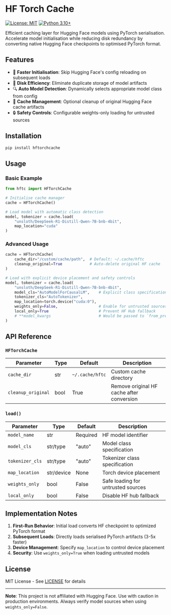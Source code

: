 # HF Torch Cache

[![License: MIT](https://img.shields.io/badge/License-MIT-yellow.svg)](https://opensource.org/licenses/MIT)
[![Python 3.10+](https://img.shields.io/badge/python-3.10%2B-blue.svg)](https://www.python.org/downloads/)

Efficient caching layer for Hugging Face models using PyTorch serialisation. Accelerate model initialisation while reducing disk redundancy by converting native Hugging Face checkpoints to optimised PyTorch format.

## Features

- 🚀 **Faster Initialisation**: Skip Hugging Face's config reloading on subsequent loads
- 💾 **Disk Efficiency**: Eliminate duplicate storage of model artifacts
- 🔍 **Auto Model Detection**: Dynamically selects appropriate model class from config
- 🧹 **Cache Management**: Optional cleanup of original Hugging Face cache artifacts
- 🔒 **Safety Controls**: Configurable weights-only loading for untrusted sources

## Installation

```bash
pip install hftorchcache
```

## Usage

### Basic Example

```python
from hftc import HFTorchCache

# Initialise cache manager
cache = HFTorchCache()

# Load model with automatic class detection
model, tokenizer = cache.load(
    "unsloth/DeepSeek-R1-Distill-Qwen-7B-bnb-4bit",
    map_location="cuda"
)
```

### Advanced Usage

```python
cache = HFTorchCache(
    cache_dir="/custom/cache/path",  # Default: ~/.cache/hftc
    cleanup_original=True            # Auto-delete original HF cache
)

# Load with explicit device placement and safety controls
model, tokenizer = cache.load(
    "unsloth/DeepSeek-R1-Distill-Qwen-7B-bnb-4bit",
    model_cls="AutoModelForCausalLM",    # Explicit class specification
    tokenizer_cls="AutoTokenizer",
    map_location=torch.device("cuda:0"),
    weights_only=False,                  # Enable for untrusted sources
    local_only=True                      # Prevent HF Hub fallback
    # **model_kwargs                     # Would be passed to `from_pretrained`
)
```

## API Reference

### `HFTorchCache`

| Parameter | Type | Default | Description |
|-----------|------|---------|-------------|
| `cache_dir` | str | `~/.cache/hftc` | Custom cache directory |
| `cleanup_original` | bool | True | Remove original HF cache after conversion |

### `load()`

| Parameter | Type | Default | Description |
|-----------|------|---------|-------------|
| `model_name` | str | Required | HF model identifier |
| `model_cls` | str/type | "auto" | Model class specification |
| `tokenizer_cls` | str/type | "auto" | Tokenizer class specification |
| `map_location` | str/device | None | Torch device placement |
| `weights_only` | bool | False | Safe loading for untrusted sources |
| `local_only` | bool | False | Disable HF hub fallback |

## Implementation Notes

1. **First-Run Behavior**: Initial load converts HF checkpoint to optimized PyTorch format
2. **Subsequent Loads**: Directly loads serialised PyTorch artifacts (3-5x faster)
3. **Device Management**: Specify `map_location` to control device placement
4. **Security**: Use `weights_only=True` when loading untrusted models

## License

MIT License - See [LICENSE](LICENSE) for details

---

**Note**: This project is not affiliated with Hugging Face. Use with caution in production environments. Always verify model sources when using `weights_only=False`.
